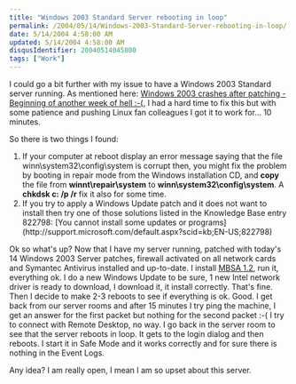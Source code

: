 ```yaml
---
title: "Windows 2003 Standard Server rebooting in loop"
permalink: /2004/05/14/Windows-2003-Standard-Server-rebooting-in-loop/
date: 5/14/2004 4:58:00 AM
updated: 5/14/2004 4:58:00 AM
disqusIdentifier: 20040514045800
tags: ["Work"]
---
```

I could go a bit further with my issue to have a Windows 2003 Standard server running. As mentioned here: [Windows 2003 crashes after patching - Beginning of another week of hell :-(](http://weblogs.asp.net/lkempe/archive/2004/05/11/129871.aspx), I had a hard time to fix this but with some patience and pushing Linux fan colleagues I got it to work for... 10 minutes.

So there is two things I found:
<!-- more -->

<ol>
<li>If your computer at reboot display an error message saying that the file winn\system32\config\system is corrupt then, you might fix the problem by booting in repair mode from the Windows installation CD, and <strong>copy</strong> the file from <strong>winnt\repair\system</strong> to <strong>winn\system32\config\system</strong>. A <strong>chkdsk c: /p /r</strong> fix it also for some time. 
<li>If you try to apply a Windows Update patch and it does not want to install then try one of those solutions listed in the Knowledge Base entry 822798: [You cannot install some updates or programs](http://support.microsoft.com/default.aspx?scid=kb;EN-US;822798)</li></li></ol>


Ok so what's up? Now that I have my server running, patched with today's 14 Windows 2003 Server patches, firewall activated on all network cards and Symantec Antivirus installed and up-to-date. I install [MBSA 1.2](http://www.microsoft.com/technet/security/tools/mbsahome.mspx), run it, everything ok. I do a new Windows Update to be sure, 1 new Intel network driver is ready to download, I download it, it install correctly. That's fine. Then I decide to make 2-3 reboots to see if everything is ok. Good. I get back from our server rooms and after 15 minutes I try ping the machine, I get an answer for the first packet but nothing for the second packet :-( I try to connect with Remote Desktop, no way. I go back in the server room to see that the server reboots in loop. It gets to the login dialog and then reboots. I start it in Safe Mode and it works correctly and for sure there is nothing in the Event Logs.

Any idea? I am really open, I mean I am so upset about this server.
